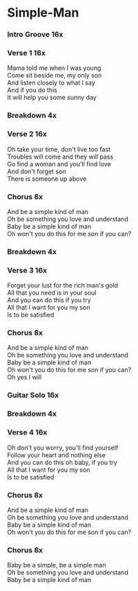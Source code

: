 # Simple-Man

### Intro Groove  16x

### Verse 1  16x
Mama told me when I was young  
Come sit beside me, my only son  
And listen closely to what I say  
And if you do this  
It will help you some sunny day  

### Breakdown  4x

### Verse 2  16x
Oh take your time, don't live too fast  
Troubles will come and they will pass  
Go find a woman and you'll find love  
And don't forget son  
There is someone up above  

### Chorus  8x
And be a simple kind of man  
Oh be something you love and understand  
Baby be a simple kind of man  
Oh won't you do this for me son if you can?  

### Breakdown  4x

### Verse 3  16x
Forget your lust for the rich man's gold  
All that you need is in your soul  
And you can do this if you try  
All that I want for you my son  
Is to be satisfied  

### Chorus  8x
And be a simple kind of man  
Oh be something you love and understand  
Baby be a simple kind of man  
Oh won't you do this for me son if you can?  
Oh yes I will  

### Guitar Solo  16x

### Breakdown  4x

### Verse 4  16x
Oh don't you worry, you'll find yourself  
Follow your heart and nothing else  
And you can do this oh baby, if you try  
All that I want for you my son  
Is to be satisfied  

### Chorus  8x
And be a simple kind of man  
Oh be something you love and understand  
Baby be a simple kind of man  
Oh won't you do this for me son if you can?  

### Chorus  8x
Baby be a simple, be a simple man  
Oh be something you love and understand  
Baby be a simple kind of man
